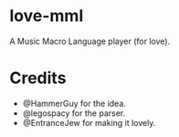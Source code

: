 # love-mml
A Music Macro Language player (for love).

# Credits
* @HammerGuy for the idea.
* @legospacy for the parser.
* @EntranceJew for making it lovely.
